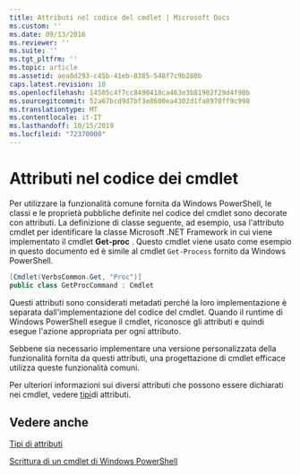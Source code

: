 ```yaml
---
title: Attributi nel codice del cmdlet | Microsoft Docs
ms.custom: ''
ms.date: 09/13/2016
ms.reviewer: ''
ms.suite: ''
ms.tgt_pltfrm: ''
ms.topic: article
ms.assetid: aea8d293-c45b-41eb-8385-548f7c9b280b
caps.latest.revision: 10
ms.openlocfilehash: 14505c4f7cc8490418ca463e3b81902f29d4f90b
ms.sourcegitcommit: 52a67bcd9d7bf3e8600ea4302d1fa8970ff9c998
ms.translationtype: MT
ms.contentlocale: it-IT
ms.lasthandoff: 10/15/2019
ms.locfileid: "72370000"
---
```

# <a name="attributes-in-cmdlet-code"></a>Attributi nel codice dei cmdlet

Per utilizzare la funzionalità comune fornita da Windows PowerShell, le classi e le proprietà pubbliche definite nel codice del cmdlet sono decorate con attributi. La definizione di classe seguente, ad esempio, usa l'attributo cmdlet per identificare la classe Microsoft .NET Framework in cui viene implementato il cmdlet **Get-proc** . Questo cmdlet viene usato come esempio in questo documento ed è simile al cmdlet `Get-Process` fornito da Windows PowerShell.

```csharp
[Cmdlet(VerbsCommon.Get, "Proc")]
public class GetProcCommand : Cmdlet
```

Questi attributi sono considerati metadati perché la loro implementazione è separata dall'implementazione del codice del cmdlet. Quando il runtime di Windows PowerShell esegue il cmdlet, riconosce gli attributi e quindi esegue l'azione appropriata per ogni attributo.

Sebbene sia necessario implementare una versione personalizzata della funzionalità fornita da questi attributi, una progettazione di cmdlet efficace utilizza queste funzionalità comuni.

Per ulteriori informazioni sui diversi attributi che possono essere dichiarati nei cmdlet, vedere [tipi](./attribute-types.md)di attributi.

## <a name="see-also"></a>Vedere anche

[Tipi di attributi](./attribute-types.md)

[Scrittura di un cmdlet di Windows PowerShell](./writing-a-windows-powershell-cmdlet.md)
